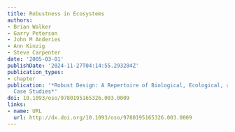 ```yaml
---
title: Robustness in Ecosystems
authors:
- Brian Walker
- Garry Peterson
- John M Anderies
- Ann Kinzig
- Steve Carpenter
date: '2005-03-01'
publishDate: '2024-11-27T04:14:55.293204Z'
publication_types:
- chapter
publication: '*Robust Design: A Repertoire of Biological, Ecological, and Engineering
  Case Studies*'
doi: 10.1093/oso/9780195165326.003.0009
links:
- name: URL
  url: http://dx.doi.org/10.1093/oso/9780195165326.003.0009
---
```


